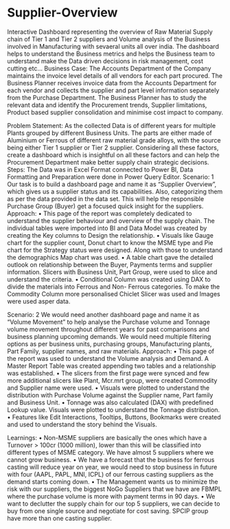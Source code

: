 # Supplier-Overview
 Interactive Dashboard representing the overview of Raw Material Supply chain of Tier 1 and Tier 2 suppliers and Volume analysis of the Business involved in Manufacturing with sevaeral units all over india. The dashboard helps to understand the Business metrics and helps the Business team to understand make the Data driven decisions in risk management, cost cutting etc... 
Business Case: 
The Accounts Department of the Company maintains the invoice level details of all vendors for each part procured. The Business Planner receives invoice data from the Accounts Department for each vendor and collects the supplier and part level information separately from the Purchase Department. The Business Planner has to study the relevant data and identify the Procurement trends, Supplier limitations, Product based supplier consolidation and minimise cost impact to company.

Problem Statement: 
As the collected Data is of different years for multiple Plants grouped by different Business Units. The parts are either made of Aluminium or Ferrous of different raw material grade alloys, with the source being either Tier 1 supplier or Tier 2 supplier. Considering all these factors, create a dashboard which is insightful on all these factors and can help the Procurement Department make better supply chain strategic decisions.
Steps:
     The Data was in Excel Format connected to Power BI, Data Formatting and Preparation were done in Power Query Editor.
Scenario: 1
Our task is to build a dashboard page and name it as “Supplier Overview”, which gives us a supplier status and its capabilities. Also, categorizing them as per the data provided in the data set. This will help the responsible Purchase Group (Buyer) get a focused quick insight for the suppliers.
Approach:
•	This page of the report was completely dedicated to understand the supplier behaviour and overview of the supply chain. The individual tables were imported into BI and Data Model was created by creating the Key columns to Design the relationship. 
•	Visuals like Gauge chart for the supplier count, Donut chart to know the MSME type and Pie chart for the Strategy status were designed. Along with those to understand the demographics Map chart was used.
•	A table chart gave the detailed outlook on relationship between the Buyer, Payments terms and supplier information. Slicers with Business Unit, Part Group, were used to slice and understand the criteria.
•	Conditional Column was created using DAX to divide the materials into Ferrous and Non- Ferrous categories. To make the Commodity Column more personalised Chiclet Slicer was used and Images were used asper data.

Scenario: 2
We would need another dashboard page and name it as “Volume Movement” to help analyse the Purchase volume and Tonnage volume movement throughout different years for past comparisons and business planning upcoming demands. We would need multiple filtering options as per business units, purchasing groups, Manufacturing plants, Part Family, supplier names, and raw materials.
Approach:
•	This page of the report was used to understand the Volume analysis and Demand. A Master Report Table was created appending two tables and a relationship was established.
•	The slicers from the first page were synced and few more additional slicers like Plant, Mcr.mrt group, were created Commodity and Supplier name were used.
•	Visuals were plotted to understand the distribution with Purchase Volume against the Supplier name, Part family and Business Unit.
•	Tonnage was also calculated (DAX) with predefined Lookup value. Visuals were plotted to understand the Tonnage distribution.
•	Features like Edit Interactions, Tooltips, Buttons, Bookmarks were created and used to understand the story behind the Visuals.

Learnings:
•	Non-MSME suppliers are basically the ones which have a Turnover > 100cr (1000 million), lower than this will be classified into different types of MSME category. We have almost 5 suppliers where we cannot grow business.
•	We have a forecast that the business for ferrous casting will reduce year on year, we would need to stop business in future with four (AAPL, PAPL, MNI, ICPL) of our ferrous casting suppliers as the demand starts coming down.
•	The Management wants us to minimize the risk with our suppliers, the biggest NoGo Suppliers that we have are FBMPL where the purchase volume is more with payment terms in 90 days.
•	We want to declutter the supply chain for our top 5 suppliers, we can decide to buy from one single source and negotiate for cost saving. SPCIP group have more than one casting supplier.





 

